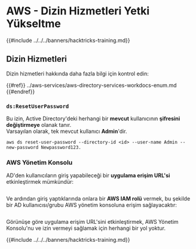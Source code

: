 # AWS - Dizin Hizmetleri Yetki Yükseltme

{{#include ../../../banners/hacktricks-training.md}}

## Dizin Hizmetleri

Dizin hizmetleri hakkında daha fazla bilgi için kontrol edin:

{{#ref}}
../aws-services/aws-directory-services-workdocs-enum.md
{{#endref}}

### `ds:ResetUserPassword`

Bu izin, Active Directory'deki herhangi bir **mevcut** kullanıcının **şifresini** **değiştirmeye** olanak tanır.\
Varsayılan olarak, tek mevcut kullanıcı **Admin**'dir.
```
aws ds reset-user-password --directory-id <id> --user-name Admin --new-password Newpassword123.
```
### AWS Yönetim Konsolu

AD'den kullanıcıların giriş yapabileceği bir **uygulama erişim URL'si** etkinleştirmek mümkündür:

<figure><img src="../../../images/image (244).png" alt=""><figcaption></figcaption></figure>

Ve ardından giriş yaptıklarında onlara bir **AWS IAM rolü** vermek, bu şekilde bir AD kullanıcısı/grubu AWS yönetim konsoluna erişim sağlayacaktır:

<figure><img src="../../../images/image (155).png" alt=""><figcaption></figcaption></figure>

Görünüşe göre uygulama erişim URL'sini etkinleştirmek, AWS Yönetim Konsolu'nu ve izin vermeyi sağlamak için herhangi bir yol yoktur.

{{#include ../../../banners/hacktricks-training.md}}
